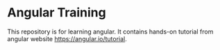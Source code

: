 # Angular Training
This repository is for learning angular. It contains hands-on tutorial from angular website https://angular.io/tutorial.
